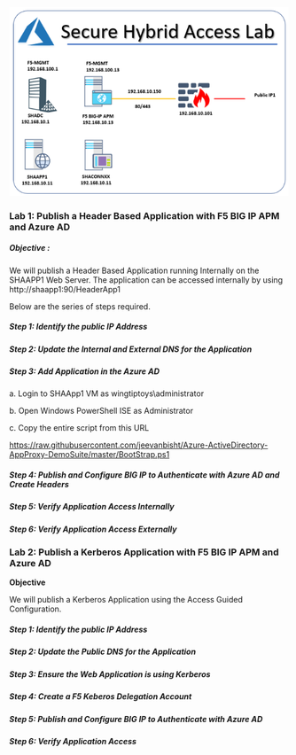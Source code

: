
![a](Images/SHALab1.PNG)

### **Lab 1: Publish a Header Based Application with F5 BIG IP APM and Azure AD**
##### **Objective** : 
We will publish a Header Based Application running Internally on the SHAAPP1 Web Server. The application can be accessed internally by using http://shaapp1:90/HeaderApp1

Below are the series of steps required.
##### **Step 1:** Identify the public IP Address
##### **Step 2:** Update the Internal and External DNS for the Application 
##### **Step 3:** Add Application in the Azure AD
a. Login to SHAApp1 VM as wingtiptoys\administrator

b. Open Windows PowerShell ISE as Administrator

c. Copy the entire script from this URL 

https://raw.githubusercontent.com/jeevanbisht/Azure-ActiveDirectory-AppProxy-DemoSuite/master/BootStrap.ps1


##### **Step 4:** Publish and Configure BIG IP to Authenticate with Azure AD and Create Headers
##### **Step 5:** Verify Application Access Internally
##### **Step 6:** Verify Application Access Externally



### **Lab 2: Publish a Kerberos Application with F5 BIG IP APM and Azure AD**

**Objective**

We will publish a Kerberos Application using the Access Guided Configuration.

##### **Step 1:** Identify the public IP Address
##### **Step 2:** Update the Public DNS for the Application 
##### **Step 3:** Ensure the Web Application is using Kerberos
##### **Step 4:** Create a F5 Keberos Delegation Account
##### **Step 5:** Publish and Configure BIG IP to Authenticate with Azure AD
##### **Step 6:** Verify Application Access